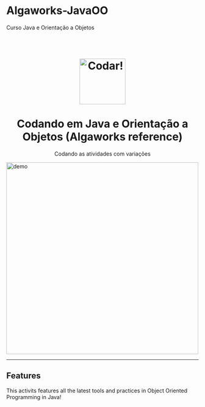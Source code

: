 # Algaworks-JavaOO
Curso Java e Orientação a Objetos
<h1 align="center">
<br>
  <img src="" alt="Codar!" width="120">
<br>
<br>
Codando em Java e Orientação a Objetos (Algaworks reference)
</h1>

<p align="center">Codando as atividades com variações</p>

[//]: # (Add your gifs/images here:)
<div>
  <img src="https://thumbs.dreamstime.com/b/design-workplace-office-vector-illustration-60088123.jpg" alt="demo" height="503">
</div>

<hr />

## Features
[//]: # (Add the features of your project here:)
This activits features all the latest tools and practices in Object Oriented Programming in Java!
